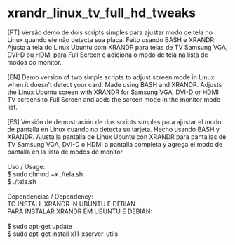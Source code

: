 # xrandr_linux_tv_full_hd_tweaks

[PT] Versão demo de dois scripts simples para ajustar modo de tela no Linux quando ele não detecta sua placa. Feito usando BASH e XRANDR. Ajusta a tela do Linux Ubuntu com XRANDR para telas de TV Samsung VGA, DVI-D ou HDMI para Full Screen e adiciona o modo de tela na lista de modos do monitor.<br/>
<br/>
[EN] Demo version of two simple scripts to adjust screen mode in Linux when it doesn't detect your card. Made using BASH and XRANDR. Adjusts the Linux Ubuntu screen with XRANDR for Samsung VGA, DVI-D or HDMI TV screens to Full Screen and adds the screen mode in the monitor mode list.<br/>
<br/>
[ES] Versión de demostración de dos scripts simples para ajustar el modo de pantalla en Linux cuando no detecta su tarjeta. Hecho usando BASH y XRANDR. Ajusta la pantalla de Linux Ubuntu con XRANDR para pantallas de TV Samsung VGA, DVI-D o HDMI a pantalla completa y agrega el modo de pantalla en la lista de modos de monitor.<br/>
<br/>
Uso / Usage:<br/>
$ sudo chmod +x ./tela.sh<br/>
$ ./tela.sh<br/>
<br/>
Dependencias / Dependency:<br/>
TO INSTALL XRANDR IN UBUNTU E DEBIAN<br/>
PARA INSTALAR XRANDR EM UBUNTU E DEBIAN:<br/>
<br/>
$ sudo apt-get update<br/>
$ sudo apt-get install x11-xserver-utils<br/>
